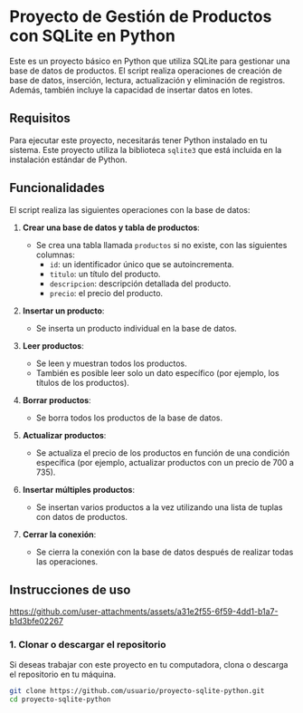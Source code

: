 # Proyecto de Gestión de Productos con SQLite en Python

Este es un proyecto básico en Python que utiliza SQLite para gestionar una base de datos de productos. El script realiza operaciones de creación de base de datos, inserción, lectura, actualización y eliminación de registros. Además, también incluye la capacidad de insertar datos en lotes.

## Requisitos

Para ejecutar este proyecto, necesitarás tener Python instalado en tu sistema. Este proyecto utiliza la biblioteca `sqlite3` que está incluida en la instalación estándar de Python.

## Funcionalidades

El script realiza las siguientes operaciones con la base de datos:

1. **Crear una base de datos y tabla de productos**:
   - Se crea una tabla llamada `productos` si no existe, con las siguientes columnas:
     - `id`: un identificador único que se autoincrementa.
     - `titulo`: un título del producto.
     - `descripcion`: descripción detallada del producto.
     - `precio`: el precio del producto.

2. **Insertar un producto**:
   - Se inserta un producto individual en la base de datos.

3. **Leer productos**:
   - Se leen y muestran todos los productos.
   - También es posible leer solo un dato específico (por ejemplo, los títulos de los productos).

4. **Borrar productos**:
   - Se borra todos los productos de la base de datos.

5. **Actualizar productos**:
   - Se actualiza el precio de los productos en función de una condición específica (por ejemplo, actualizar productos con un precio de 700 a 735).

6. **Insertar múltiples productos**:
   - Se insertan varios productos a la vez utilizando una lista de tuplas con datos de productos.

7. **Cerrar la conexión**:
   - Se cierra la conexión con la base de datos después de realizar todas las operaciones.

## Instrucciones de uso

https://github.com/user-attachments/assets/a31e2f55-6f59-4dd1-b1a7-b1d3bfe02267

### 1. Clonar o descargar el repositorio

Si deseas trabajar con este proyecto en tu computadora, clona o descarga el repositorio en tu máquina.

```bash
git clone https://github.com/usuario/proyecto-sqlite-python.git
cd proyecto-sqlite-python 


